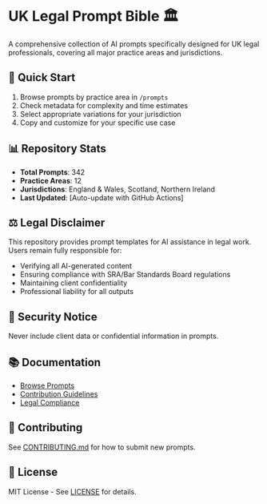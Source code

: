 # UK Legal Prompt Bible 🏛️

A comprehensive collection of AI prompts specifically designed for UK legal professionals, covering all major practice areas and jurisdictions.

## 🎯 Quick Start

1. Browse prompts by practice area in `/prompts`
2. Check metadata for complexity and time estimates
3. Select appropriate variations for your jurisdiction
4. Copy and customize for your specific use case

## 📊 Repository Stats

- **Total Prompts**: 342
- **Practice Areas**: 12
- **Jurisdictions**: England & Wales, Scotland, Northern Ireland
- **Last Updated**: [Auto-update with GitHub Actions]

## ⚖️ Legal Disclaimer

This repository provides prompt templates for AI assistance in legal work. Users remain fully responsible for:
- Verifying all AI-generated content
- Ensuring compliance with SRA/Bar Standards Board regulations
- Maintaining client confidentiality
- Professional liability for all outputs

## 🔐 Security Notice

Never include client data or confidential information in prompts.

## 📚 Documentation

- [Browse Prompts](prompts/corporate-commercial/README)
- [Contribution Guidelines](CONTRIBUTING.md)
- [Legal Compliance](docs/legal-compliance.md)

## 🤝 Contributing

See [CONTRIBUTING.md](CONTRIBUTING.md) for how to submit new prompts.

## 📄 License

MIT License - See [LICENSE](LICENSE) for details.
